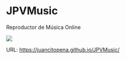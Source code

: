 # JPVMusic
Reproductor de Música Online

![](CV-.png)

URL: https://juancitopena.github.io/JPVMusic/



